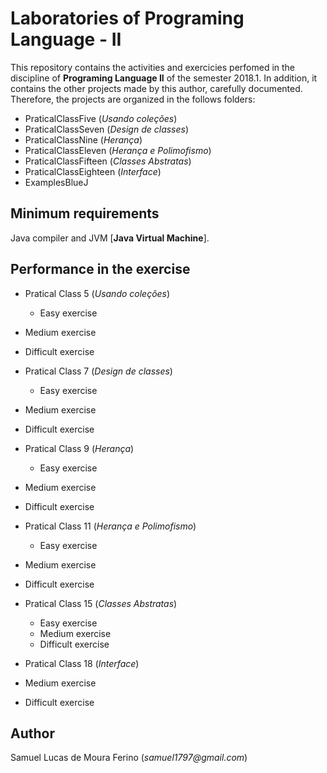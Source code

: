 # Laboratories of Programing Language - II

This repository contains the activities and exercicies perfomed in the discipline of **Programing Language II** 
of the semester 2018.1. In addition, it contains the other projects made by this author,
carefully documented. Therefore, the projects are organized in the follows folders:

- PraticalClassFive		(_Usando coleções_)
- PraticalClassSeven	(_Design de classes_)
- PraticalClassNine		(_Herança_)
- PraticalClassEleven	(_Herança e Polimofismo_)
- PraticalClassFifteen  (_Classes Abstratas_)
- PraticalClassEighteen (_Interface_)
- ExamplesBlueJ

## Minimum requirements

Java compiler and JVM [**Java Virtual Machine**].

## Performance in the exercise


- Pratical Class 5		(_Usando coleções_)

	- Easy exercise
- Medium exercise
- Difficult exercise

- Pratical Class 7	(_Design de classes_)

	- Easy exercise
- Medium exercise
- Difficult exercise

- Pratical Class 9		(_Herança_)

	- Easy exercise
- Medium exercise
- Difficult exercise

- Pratical Class 11	(_Herança e Polimofismo_)

	- Easy exercise
- Medium exercise
- Difficult exercise

- Pratical Class 15  (_Classes Abstratas_)

	- Easy exercise
	- Medium exercise
	- Difficult exercise

- Pratical Class 18 (_Interface_)

- Medium exercise
- Difficult exercise




## Author

Samuel Lucas de Moura Ferino (_samuel1797@gmail.com_)

